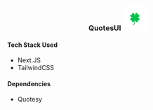 <div align="center">

### QuotesUI <img src="public/logo.png" height="56px" width="56px">

</div>

#### Tech Stack Used
- Next.JS
- TailwindCSS

#### Dependencies
- Quotesy 



